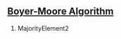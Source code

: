 [Boyer-Moore Algorithm][1]
-------------------------
1. MajorityElement2



[1]: https://gregable.com/2013/10/majority-vote-algorithm-find-majority.html